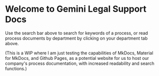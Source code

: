 # Welcome to Gemini Legal Support Docs

Use the search bar above to search for keywords of a process, or read process documents by department by clicking on your department tab above.

(This is a WIP where I am just testing the capabilities of MkDocs, Material for MkDocs, and Github Pages, as a potential website for us to host our company's process documentation, with increased readability and search functions.) 
